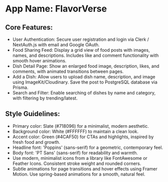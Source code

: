 # **App Name**: FlavorVerse

## Core Features:

- User Authentication: Secure user registration and login via Clerk / NextAuth.js with email and Google OAuth.
- Food Sharing Feed: Display a grid view of food posts with images, names, and descriptions. Includes like and comment functionality with smooth hover animations.
- Dish Detail Page: Show an enlarged food image, description, likes, and comments, with animated transitions between pages.
- Add a Dish: Allow users to upload dish name, description, and image using ImageKit/Cloudinary. Save the post to PostgreSQL database via Prisma.
- Search and Filter: Enable searching of dishes by name and category, with filtering by trending/latest.

## Style Guidelines:

- Primary color: Slate (#718096) for a minimalist, modern aesthetic.
- Background color: White (#FFFFFF) to maintain a clean look.
- Accent color: Green (#4CAF50) for CTAs and highlights, inspired by fresh food and growth.
- Headline font: 'Poppins' (sans-serif) for a geometric, contemporary feel.
- Body font: 'PT Sans' (sans-serif) for readability and warmth.
- Use modern, minimalist icons from a library like FontAwesome or Feather Icons. Consistent stroke weight and rounded corners.
- Subtle animations for page transitions and hover effects using Framer Motion. Use spring-based animations for a smooth, natural feel.